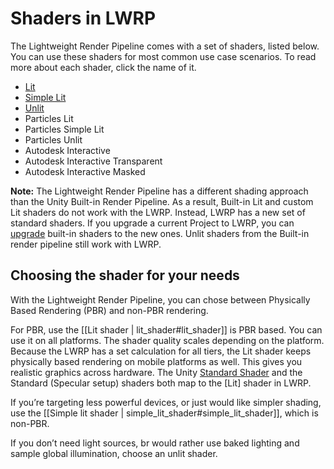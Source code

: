 # Shaders in LWRP

The Lightweight Render Pipeline comes with a set of shaders, listed below. You can use these shaders for most common use case scenarios. To read more about each shader, click the name of it.

- [Lit](lit-shader.md)
- [Simple Lit](#simple-lit-shader.md)
- [Unlit](unlit-shader.md)
- Particles Lit
- Particles Simple Lit
- Particles Unlit
- Autodesk Interactive 
- Autodesk Interactive Transparent 
- Autodesk Interactive Masked 

**Note:** The Lightweight Render Pipeline has a different shading approach than the Unity Built-in Render Pipeline. As a result, Built-in Lit and custom Lit shaders do not work with the LWRP. Instead, LWRP has a new set of standard shaders. If you upgrade a current Project to LWRP, you can [upgrade](Upgrading-your-shaders.md) built-in shaders to the new ones. Unlit shaders from the Built-in render pipeline still work with LWRP.

## Choosing the shader for your needs

With the Lightweight Render Pipeline, you can chose between Physically Based Rendering (PBR) and non-PBR rendering. 

For PBR, use the [[Lit shader | lit_shader#lit_shader]] is PBR based. You can use it on all platforms. The shader quality scales depending on the platform. Because the LWRP has a set calculation for all tiers, the Lit shader keeps physically based rendering on mobile platforms as well. This gives you realistic graphics across hardware. The Unity [Standard Shader](<https://docs.unity3d.com/Manual/shader-StandardShader.html>) and the Standard (Specular setup) shaders both map to the [Lit] shader in LWRP.

If you’re targeting less powerful devices, or just would like simpler shading, use the [[Simple lit shader | simple_lit_shader#simple_lit_shader]], which is non-PBR. 

If you don’t need light sources, br would rather use baked lighting and sample global illumination, choose an unlit shader.